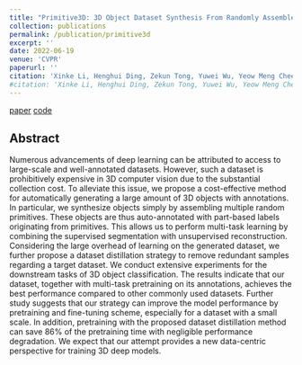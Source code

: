 ```yaml
---
title: "Primitive3D: 3D Object Dataset Synthesis From Randomly Assembled Primitives"
collection: publications
permalink: /publication/primitive3d
excerpt: ''
date: 2022-06-19
venue: 'CVPR'
paperurl: ''
citation: 'Xinke Li, Henghui Ding, Zekun Tong, Yuwei Wu, Yeow Meng Chee.'
#citation: 'Xinke Li, Henghui Ding, Zekun Tong, Yuwei Wu, Yeow Meng Chee (2022). &quot;Primitive3D: 3D Object Dataset Synthesis From Randomly Assembled Primitives.&quot; <i>Proceedings of the IEEE/CVF Conference on Computer Vision and Pattern Recognition (CVPR), 2022, pp. 15947-15957</i>.'
---
```

[paper](https://openaccess.thecvf.com/content/CVPR2022/papers/Li_Primitive3D_3D_Object_Dataset_Synthesis_From_Randomly_Assembled_Primitives_CVPR_2022_paper.pdf) [code](https://github.com/shinke-li/Primtive3D)
## Abstract
Numerous advancements of deep learning can be attributed to access to large-scale and well-annotated datasets. However, such a dataset is prohibitively expensive in 3D computer vision due to the substantial collection cost. To alleviate this issue, we propose a cost-effective method for automatically generating a large amount of 3D objects with annotations. In particular, we synthesize objects simply by assembling multiple random primitives. These objects are thus auto-annotated with part-based labels originating from primitives. This allows us to perform multi-task learning by combining the supervised segmentation with unsupervised reconstruction. Considering the large overhead of learning on the generated dataset, we further propose a dataset distillation strategy to remove redundant samples regarding a target dataset. We conduct extensive experiments for the downstream tasks of 3D object classification. The results indicate that our dataset, together with multi-task pretraining on its annotations, achieves the best performance compared to other commonly used datasets. Further study suggests that our strategy can improve the model performance by pretraining and fine-tuning scheme, especially for a dataset with a small scale. In addition, pretraining with the proposed dataset distillation method can save 86% of the pretraining time with negligible performance degradation. We expect that our attempt provides a new data-centric perspective for training 3D deep models.
